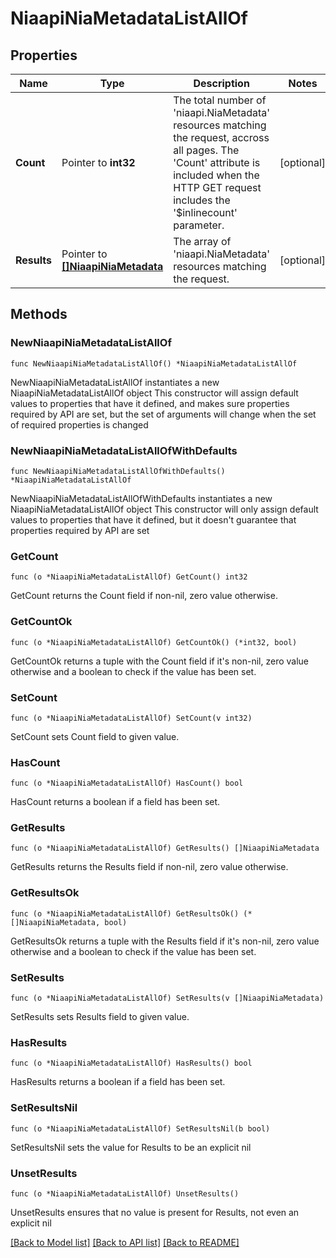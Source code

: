 # NiaapiNiaMetadataListAllOf

## Properties

Name | Type | Description | Notes
------------ | ------------- | ------------- | -------------
**Count** | Pointer to **int32** | The total number of &#39;niaapi.NiaMetadata&#39; resources matching the request, accross all pages. The &#39;Count&#39; attribute is included when the HTTP GET request includes the &#39;$inlinecount&#39; parameter. | [optional] 
**Results** | Pointer to [**[]NiaapiNiaMetadata**](niaapi.NiaMetadata.md) | The array of &#39;niaapi.NiaMetadata&#39; resources matching the request. | [optional] 

## Methods

### NewNiaapiNiaMetadataListAllOf

`func NewNiaapiNiaMetadataListAllOf() *NiaapiNiaMetadataListAllOf`

NewNiaapiNiaMetadataListAllOf instantiates a new NiaapiNiaMetadataListAllOf object
This constructor will assign default values to properties that have it defined,
and makes sure properties required by API are set, but the set of arguments
will change when the set of required properties is changed

### NewNiaapiNiaMetadataListAllOfWithDefaults

`func NewNiaapiNiaMetadataListAllOfWithDefaults() *NiaapiNiaMetadataListAllOf`

NewNiaapiNiaMetadataListAllOfWithDefaults instantiates a new NiaapiNiaMetadataListAllOf object
This constructor will only assign default values to properties that have it defined,
but it doesn't guarantee that properties required by API are set

### GetCount

`func (o *NiaapiNiaMetadataListAllOf) GetCount() int32`

GetCount returns the Count field if non-nil, zero value otherwise.

### GetCountOk

`func (o *NiaapiNiaMetadataListAllOf) GetCountOk() (*int32, bool)`

GetCountOk returns a tuple with the Count field if it's non-nil, zero value otherwise
and a boolean to check if the value has been set.

### SetCount

`func (o *NiaapiNiaMetadataListAllOf) SetCount(v int32)`

SetCount sets Count field to given value.

### HasCount

`func (o *NiaapiNiaMetadataListAllOf) HasCount() bool`

HasCount returns a boolean if a field has been set.

### GetResults

`func (o *NiaapiNiaMetadataListAllOf) GetResults() []NiaapiNiaMetadata`

GetResults returns the Results field if non-nil, zero value otherwise.

### GetResultsOk

`func (o *NiaapiNiaMetadataListAllOf) GetResultsOk() (*[]NiaapiNiaMetadata, bool)`

GetResultsOk returns a tuple with the Results field if it's non-nil, zero value otherwise
and a boolean to check if the value has been set.

### SetResults

`func (o *NiaapiNiaMetadataListAllOf) SetResults(v []NiaapiNiaMetadata)`

SetResults sets Results field to given value.

### HasResults

`func (o *NiaapiNiaMetadataListAllOf) HasResults() bool`

HasResults returns a boolean if a field has been set.

### SetResultsNil

`func (o *NiaapiNiaMetadataListAllOf) SetResultsNil(b bool)`

 SetResultsNil sets the value for Results to be an explicit nil

### UnsetResults
`func (o *NiaapiNiaMetadataListAllOf) UnsetResults()`

UnsetResults ensures that no value is present for Results, not even an explicit nil

[[Back to Model list]](../README.md#documentation-for-models) [[Back to API list]](../README.md#documentation-for-api-endpoints) [[Back to README]](../README.md)


